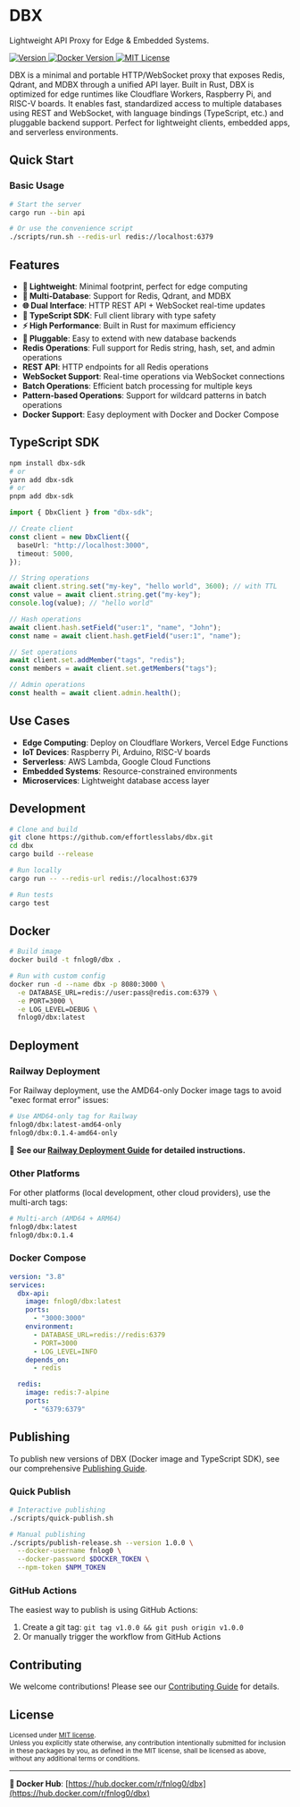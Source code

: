 # DBX

Lightweight API Proxy for Edge & Embedded Systems.

<p>
  <a href="https://www.npmjs.com/package/dbx-sdk">
    <picture>
      <source media="(prefers-color-scheme: dark)" srcset="https://img.shields.io/npm/v/dbx-sdk?colorA=21262d&colorB=21262d&style=flat">
      <img src="https://img.shields.io/npm/v/dbx-sdk?colorA=f6f8fa&colorB=f6f8fa&style=flat" alt="Version">
    </picture>
  </a>
  <a href="https://hub.docker.com/r/fnlog0/dbx">
    <picture>
      <source media="(prefers-color-scheme: dark)" srcset="https://img.shields.io/docker/v/fnlog0/dbx?colorA=21262d&colorB=21262d&style=flat">
      <img src="https://img.shields.io/docker/v/fnlog0/dbx?colorA=f6f8fa&colorB=f6f8fa&style=flat" alt="Docker Version">
    </picture>
  </a>
  <a href="LICENSE">
    <picture>
      <source media="(prefers-color-scheme: dark)" srcset="https://img.shields.io/badge/license-MIT-blue.svg?colorA=21262d&colorB=21262d&style=flat">
      <img src="https://img.shields.io/badge/license-MIT-blue.svg?colorA=f6f8fa&colorB=f6f8fa&style=flat" alt="MIT License">
    </picture>
  </a>
</p>

DBX is a minimal and portable HTTP/WebSocket proxy that exposes Redis, Qdrant, and MDBX through a unified API layer. Built in Rust, DBX is optimized for edge runtimes like Cloudflare Workers, Raspberry Pi, and RISC-V boards. It enables fast, standardized access to multiple databases using REST and WebSocket, with language bindings (TypeScript, etc.) and pluggable backend support. Perfect for lightweight clients, embedded apps, and serverless environments.

## Quick Start

### Basic Usage

```bash
# Start the server
cargo run --bin api

# Or use the convenience script
./scripts/run.sh --redis-url redis://localhost:6379
```

## Features

- **🚀 Lightweight**: Minimal footprint, perfect for edge computing
- **🔌 Multi-Database**: Support for Redis, Qdrant, and MDBX
- **🌐 Dual Interface**: HTTP REST API + WebSocket real-time updates
- **📱 TypeScript SDK**: Full client library with type safety
- **⚡ High Performance**: Built in Rust for maximum efficiency
- **🔧 Pluggable**: Easy to extend with new database backends
- **Redis Operations**: Full support for Redis string, hash, set, and admin operations
- **REST API**: HTTP endpoints for all Redis operations
- **WebSocket Support**: Real-time operations via WebSocket connections
- **Batch Operations**: Efficient batch processing for multiple keys
- **Pattern-based Operations**: Support for wildcard patterns in batch operations
- **Docker Support**: Easy deployment with Docker and Docker Compose

## TypeScript SDK

```bash
npm install dbx-sdk
# or
yarn add dbx-sdk
# or
pnpm add dbx-sdk
```

```typescript
import { DbxClient } from "dbx-sdk";

// Create client
const client = new DbxClient({
  baseUrl: "http://localhost:3000",
  timeout: 5000,
});

// String operations
await client.string.set("my-key", "hello world", 3600); // with TTL
const value = await client.string.get("my-key");
console.log(value); // "hello world"

// Hash operations
await client.hash.setField("user:1", "name", "John");
const name = await client.hash.getField("user:1", "name");

// Set operations
await client.set.addMember("tags", "redis");
const members = await client.set.getMembers("tags");

// Admin operations
const health = await client.admin.health();
```

## Use Cases

- **Edge Computing**: Deploy on Cloudflare Workers, Vercel Edge Functions
- **IoT Devices**: Raspberry Pi, Arduino, RISC-V boards
- **Serverless**: AWS Lambda, Google Cloud Functions
- **Embedded Systems**: Resource-constrained environments
- **Microservices**: Lightweight database access layer

## Development

```bash
# Clone and build
git clone https://github.com/effortlesslabs/dbx.git
cd dbx
cargo build --release

# Run locally
cargo run -- --redis-url redis://localhost:6379

# Run tests
cargo test
```

## Docker

```bash
# Build image
docker build -t fnlog0/dbx .

# Run with custom config
docker run -d --name dbx -p 8080:3000 \
  -e DATABASE_URL=redis://user:pass@redis.com:6379 \
  -e PORT=3000 \
  -e LOG_LEVEL=DEBUG \
  fnlog0/dbx:latest
```

## Deployment

### Railway Deployment

For Railway deployment, use the AMD64-only Docker image tags to avoid "exec format error" issues:

```bash
# Use AMD64-only tag for Railway
fnlog0/dbx:latest-amd64-only
fnlog0/dbx:0.1.4-amd64-only
```

📖 **See our [Railway Deployment Guide](docs/deployment/railway.md) for detailed instructions.**

### Other Platforms

For other platforms (local development, other cloud providers), use the multi-arch tags:

```bash
# Multi-arch (AMD64 + ARM64)
fnlog0/dbx:latest
fnlog0/dbx:0.1.4
```

### Docker Compose

```yaml
version: "3.8"
services:
  dbx-api:
    image: fnlog0/dbx:latest
    ports:
      - "3000:3000"
    environment:
      - DATABASE_URL=redis://redis:6379
      - PORT=3000
      - LOG_LEVEL=INFO
    depends_on:
      - redis

  redis:
    image: redis:7-alpine
    ports:
      - "6379:6379"
```

## Publishing

To publish new versions of DBX (Docker image and TypeScript SDK), see our comprehensive [Publishing Guide](PUBLISHING.md).

### Quick Publish

```bash
# Interactive publishing
./scripts/quick-publish.sh

# Manual publishing
./scripts/publish-release.sh --version 1.0.0 \
  --docker-username fnlog0 \
  --docker-password $DOCKER_TOKEN \
  --npm-token $NPM_TOKEN
```

### GitHub Actions

The easiest way to publish is using GitHub Actions:

1. Create a git tag: `git tag v1.0.0 && git push origin v1.0.0`
2. Or manually trigger the workflow from GitHub Actions

## Contributing

We welcome contributions! Please see our [Contributing Guide](CONTRIBUTING.md) for details.

## License

<sup>
Licensed under <a href="LICENSE">MIT license</a>.
</sup>

<br>

<sub>
Unless you explicitly state otherwise, any contribution intentionally submitted
for inclusion in these packages by you, as defined in the MIT license, shall be
licensed as above, without any additional terms or conditions.
</sub>

---

**🔗 Docker Hub**: [https://hub.docker.com/r/fnlog0/dbx](https://hub.docker.com/r/fnlog0/dbx)
